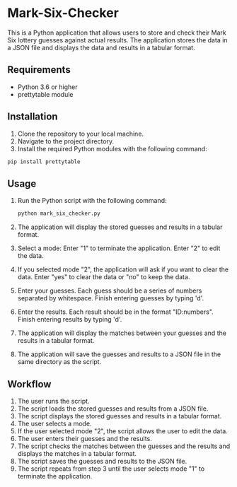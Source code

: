 # Mark-Six-Checker

This is a Python application that allows users to store and check their Mark Six lottery guesses against actual results. The application stores the data in a JSON file and displays the data and results in a tabular format.

## Requirements

- Python 3.6 or higher
- prettytable module

## Installation

1. Clone the repository to your local machine.
2. Navigate to the project directory.
3. Install the required Python modules with the following command:

```bash
pip install prettytable
```

## Usage

1. Run the Python script with the following command:

    ```bash
    python mark_six_checker.py
    ```

2. The application will display the stored guesses and results in a tabular format.
3. Select a mode:
    Enter "1" to terminate the application.
    Enter "2" to edit the data.
4. If you selected mode "2", the application will ask if you want to clear the data. Enter "yes" to clear the data or "no" to keep the data.
5. Enter your guesses. Each guess should be a series of numbers separated by whitespace.    Finish entering guesses by typing 'd'.
6. Enter the results. Each result should be in the format "ID:numbers". Finish entering results by typing 'd'.
7. The application will display the matches between your guesses and the results in a tabular format.
8. The application will save the guesses and results to a JSON file in the same directory as the script.

## Workflow

1. The user runs the script.
2. The script loads the stored guesses and results from a JSON file.
3. The script displays the stored guesses and results in a tabular format.
4. The user selects a mode.
5. If the user selected mode "2", the script allows the user to edit the data.
6. The user enters their guesses and the results.
7. The script checks the matches between the guesses and the results and displays the matches in a tabular format.
8. The script saves the guesses and results to the JSON file.
9. The script repeats from step 3 until the user selects mode "1" to terminate the application.
